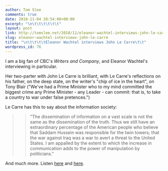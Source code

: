```yaml
---
author: Tom Slee
comments: true
date: 2010-11-04 20:54:00+00:00
excerpt: "\n\t\t\t\t\t\t"
layout: post
link: http://tomslee.net/2010/11/eleanor-wachtel-interviews-john-le-carre.html
slug: eleanor-wachtel-interviews-john-le-carre
title: "\n\t\t\t\tEleanor Wachtel interviews John Le Carre\t\t"
wordpress_id: 76
---
```



				

I am a big fan of CBC's _Writers and Company_, and Eleanor Wachtel's interviewing in particular.




Her two-parter with John Le Carre is brilliant, with Le Carre's reflections on his father, on the deep state, on the writer's "chip of ice in the heart", on Tony Blair ("We've had a Prime Minister who to my mind committed the biggest crime any Prime Minister - any Leader - can commit: that is, to take a country to war under false pretences.")




Le Carre has this to say about the information society:




<blockquote>

> 
> "The dissemination of information on a vast scale is not the same as the dissemination of the truth. Thus we still have an extraordinary percentage of the American people who believe that Saddam Hussein was responsible for the twin towers; that the war against Iraq was a war to avert a threat to the United States. I am appalled by the extent to which the increase in communication adds to the power of manipulation by politicians."
> 
> 
</blockquote>




And much more. Listen [here](http://www.cbc.ca/writersandcompany/episode/2010/10/10/sunday-10-october-2010-and-tuesday-12-october-2010-john-le-carr-interview/) and [here](http://www.cbc.ca/writersandcompany/episode/2010/10/17/john-le-carre-interview-part-two/).


		
